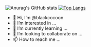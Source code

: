 ![Anurag's GitHub stats](https://github-readme-stats.vercel.app/api?username=blackcocoon&count_private=false&show_icons=true)
[![Top Langs](https://github-readme-stats.vercel.app/api/top-langs/?username=blackcocoon&layout=compact)](https://github.com/anuraghazra/github-readme-stats)


- 👋 Hi, I’m @blackcocoon
- 👀 I’m interested in ...
- 🌱 I’m currently learning ...
- 💞️ I’m looking to collaborate on ...
- 📫 How to reach me ...

<!---
blackcocoon/blackcocoon is a ✨ special ✨ repository because its `README.md` (this file) appears on your GitHub profile.
You can click the Preview link to take a look at your changes.
--->
